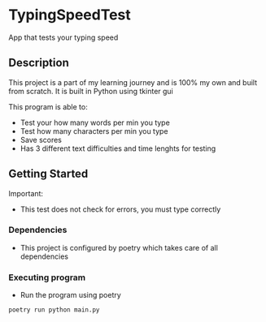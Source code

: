 # TypingSpeedTest

App that tests your typing speed

## Description

This project is a part of my learning journey and is 100% my own and built from scratch.
It is built in Python using tkinter gui

This program is able to: 
- Test your how many words per min you type
- Test how many characters per min you type
- Save scores 
- Has 3 different text difficulties and time lenghts for testing

## Getting Started

Important:

* This test does not check for errors, you must type correctly

### Dependencies

* This project is configured by poetry which takes care of all dependencies


### Executing program

* Run the program using poetry

```
poetry run python main.py
```

